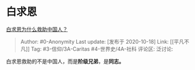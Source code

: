 # 白求恩
[白求恩为什么救助中国人？](https://www.zhihu.com/question/23208082/answer/1529349416)

> Author: #0-Anonymity
> Last update: [发布于 2020-10-18]
> Link: [[平凡不凡]]
> Tag: #3-信仰/3A-Caritas #4-世界史/4A-社科
> 评论区:
> 泛讨论:

白求恩救助的不是中国人，而是**阶级兄弟**，是**同志。**
